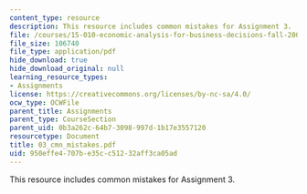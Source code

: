 ```yaml
---
content_type: resource
description: This resource includes common mistakes for Assignment 3.
file: /courses/15-010-economic-analysis-for-business-decisions-fall-2004/950effe4707be35cc51232aff3ca05ad_03_cmn_mistakes.pdf
file_size: 106740
file_type: application/pdf
hide_download: true
hide_download_original: null
learning_resource_types:
- Assignments
license: https://creativecommons.org/licenses/by-nc-sa/4.0/
ocw_type: OCWFile
parent_title: Assignments
parent_type: CourseSection
parent_uid: 0b3a262c-64b7-3098-997d-1b17e3557120
resourcetype: Document
title: 03_cmn_mistakes.pdf
uid: 950effe4-707b-e35c-c512-32aff3ca05ad
---
```

This resource includes common mistakes for Assignment 3.